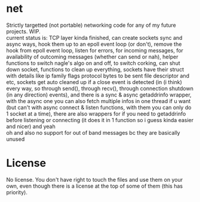 # net
Strictly targetted (not portable) networking code for any of my future projects. WIP.  
current status is: TCP layer kinda finished, can create sockets sync and async ways, hook them up to an epoll event loop (or don't), remove the hook from epoll event loop, listen for errors, for incoming messages, for availability of outcoming messages (whether can send or nah), helper functions to switch nagle's algo on and off, to switch corking, can shut down socket, functions to clean up everything, sockets have their struct with details like ip family flags protocol bytes to be sent file descriptor and etc, sockets get auto cleaned up if a close event is detected (in (i think) every way, so through send(), through recv(), through connection shutdown (in any direction) events), and there is a sync & async getaddrinfo wrapper, with the async one you can also fetch multiple infos in one thread if u want (but can't with async connect & listen functions, with them you can only do 1 socket at a time), there are also wrappers for if you need to getaddrinfo before listening or connecting (it does it in 1 function so i guess kinda easier and nicer) and yeah  
oh and also no support for out of band messages bc they are basically unused
# License
No license. You don't have right to touch the files and use them on your own, even though there is a license at the top of some of them (this has priority).
